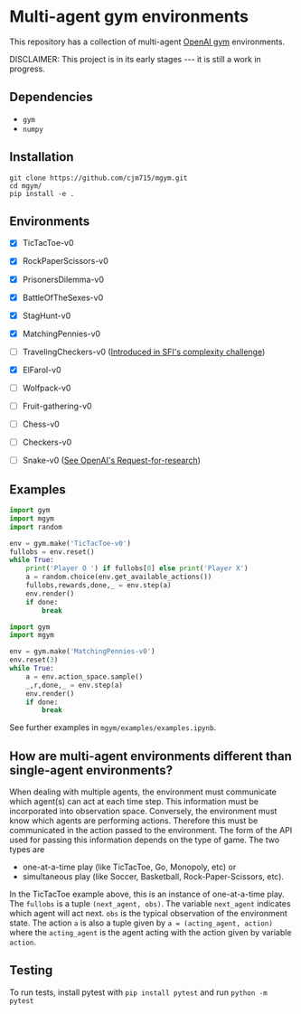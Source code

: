 # Multi-agent gym environments


This repository has a collection of multi-agent [OpenAI gym](https://github.com/openai/gym) environments.

DISCLAIMER: This project is in its early stages --- it is still a work in progress.


## Dependencies
* `gym`
* `numpy`

## Installation
```
git clone https://github.com/cjm715/mgym.git
cd mgym/
pip install -e .
 ```

## Environments
* [x] TicTacToe-v0
* [x] RockPaperScissors-v0
* [x] PrisonersDilemma-v0
* [x] BattleOfTheSexes-v0
* [x] StagHunt-v0
* [x] MatchingPennies-v0
* [ ] TravelingCheckers-v0 ([Introduced in SFI's complexity challenge](https://www.complexityexplorer.org/challenges/1-launch-of-the-complexity-challenges/submissions))
* [x] ElFarol-v0
* [ ] Wolfpack-v0
* [ ] Fruit-gathering-v0
* [ ] Chess-v0
* [ ] Checkers-v0
* [ ] Snake-v0 ([See OpenAI's Request-for-research](https://blog.openai.com/requests-for-research-2/))


## Examples
```python
import gym
import mgym
import random

env = gym.make('TicTacToe-v0')
fullobs = env.reset()
while True:
    print('Player O ') if fullobs[0] else print('Player X')
    a = random.choice(env.get_available_actions())
    fullobs,rewards,done,_ = env.step(a)
    env.render()
    if done:
        break
```


```python
import gym
import mgym

env = gym.make('MatchingPennies-v0')
env.reset(3)
while True:
    a = env.action_space.sample()
    _,r,done,_ = env.step(a)
    env.render()
    if done:
        break
```

See further examples in `mgym/examples/examples.ipynb`.

## How are multi-agent environments different than single-agent environments?

When dealing with multiple agents, the environment must communicate which agent(s)
can act at each time step. This information must be incorporated into observation space.
Conversely, the environment must know which agents are performing actions. Therefore this must
be communicated in the action passed to the environment. The form of the API used for passing this information depends on the type of game. The two types are

* one-at-a-time play  (like TicTacToe, Go, Monopoly, etc) or
* simultaneous play (like Soccer, Basketball, Rock-Paper-Scissors, etc).

In the TicTacToe example above, this is an instance of one-at-a-time play. The `fullobs` is
a tuple `(next_agent, obs)`. The variable `next_agent` indicates which agent will act next.
`obs` is the typical observation of the environment state. The action `a` is also a tuple given
by `a = (acting_agent, action)` where the `acting_agent`
is the agent acting with the action given by variable `action`.

## Testing
To run tests, install pytest with `pip install pytest` and run `python -m pytest`
